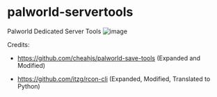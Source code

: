 # palworld-servertools
Palworld Dedicated Server Tools
![image](https://github.com/Lukium/palworld-servertools/assets/99280463/0b6b97a9-94fa-410f-aaf4-8cfa17dade54)

Credits:

- https://github.com/cheahjs/palworld-save-tools (Expanded and Modified)

- https://github.com/itzg/rcon-cli (Expanded, Modified, Translated to Python)
